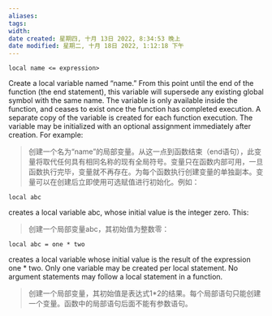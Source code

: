 ```yaml
---
aliases: 
tags: 
width:
date created: 星期四, 十月 13日 2022, 8:34:53 晚上
date modified: 星期二, 十月 18日 2022, 1:12:18 下午
---
```

```fish
local name <= expression>
```
Create a local variable named “name.” From this point until the end of the function (the end statement), this variable will supersede any existing global symbol with the same name. The variable is only available inside the function, and ceases to exist once the function has completed execution. A separate copy of the variable is created for each function execution. The variable may be initialized with an optional assignment immediately after creation. For example:
>创建一个名为“name”的局部变量。从这一点到函数结束（end语句），此变量将取代任何具有相同名称的现有全局符号。变量只在函数内部可用，一旦函数执行完毕，变量就不再存在。为每个函数执行创建变量的单独副本。变量可以在创建后立即使用可选赋值进行初始化。例如：

```fish
local abc
```

creates a local variable abc, whose initial value is the integer zero. This:
>创建一个局部变量abc，其初始值为整数零：

```fish
local abc = one * two
```

creates a local variable whose initial value is the result of the expression one * two. Only one variable may be created per local statement. No argument statements may follow a local statement in a function.
>创建一个局部变量，其初始值是表达式1\*2的结果。每个局部语句只能创建一个变量。函数中的局部语句后面不能有参数语句。
